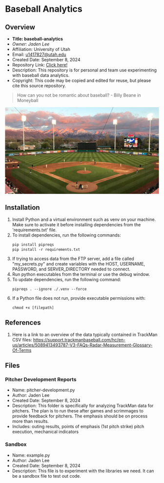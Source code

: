 # Baseball Analytics

## Overview

- **Title: baseball-analytics**
- *Owner: Jaden Lee*
- Affiliation: University of Utah
- Email: <u1417827@utah.edu>
- Created Date: September 8, 2024
- Repository Link: [Click here!](https://github.com/lee1jaden/baseball-analytics)
- Description: This repository is for personal and team use experimenting with baseball data analytics. 
- Copyright: This code may be copied and edited for reuse, but please cite this source repository.

> How can you not be romantic about baseball? - Billy Beane in Moneyball

[![The backdrop at Smith's Ballpark is incredible!](/smiths-ballpark.webp "Smith's Ballpark: Home of Utah Baseball")](https://utahutes.com/sports/baseball)

## Installation

1. Install Python and a virtual environment such as venv on your machine. Make sure to activate it before installing dependencies from the 'requirements.txt' file.
1. To install dependencies, run the following commands:
    ```
    pip install pipreqs
    pip install -r requirements.txt
    ```
1. If trying to access data from the FTP server, add a file called "my_secrets.py" and create variables with the HOST, USERNAME, PASSWORD, and SERVER_DIRECTORY needed to connect.
1. Run python executables from the terminal or use the debug window.
1. To update dependencies, run the following command:
    ```
    pipreqs . --ignore ./.venv --force
    ```
1. If a Python file does not run, provide executable permissions with:
    ```
    chmod +x [filepath]
    ```

## References

1. Here is a link to an overview of the data typically contained in TrackMan CSV files: <https://support.trackmanbaseball.com/hc/en-us/articles/5089413493787-V3-FAQs-Radar-Measurement-Glossary-Of-Terms>

## Files

### Pitcher Development Reports

- Name: pitcher-development.py
- Author: Jaden Lee
- Created Date: September 8, 2024
- Description: This folder is specifically for analyzing TrackMan data for pitchers. The plan is to run these after games and scrimmages to provide feedback for pitchers. The emphasis should be on process more than results.
- Includes: outing results, points of emphasis (1st pitch strike) pitch execution, mechanical indicators

### Sandbox

- Name: example.py
- Author: Jaden Lee
- Created Date: September 8, 2024
- Description: This file is to experiment with the libraries we need. It can be a sandbox file to test out code.